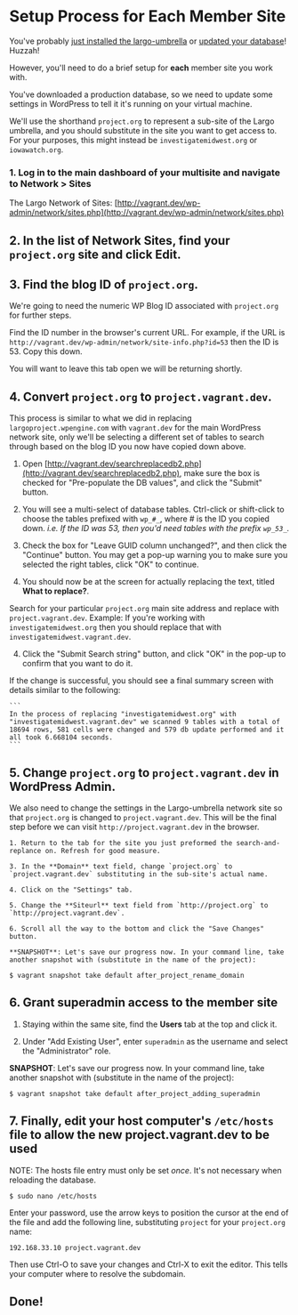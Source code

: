 # Setup Process for Each Member Site

You've probably [just installed the largo-umbrella](/onboarding/largo-umbrella-setup.md) or [updated your database](database-reload.md)! Huzzah!

However, you'll need to do a brief setup for **each** member site you work with.

You've downloaded a production database, so we need to update some settings in WordPress to tell it it's running on your virtual machine.

We'll use the shorthand `project.org` to represent a sub-site of the Largo umbrella, and you should substitute in the site you want to get access to. For your purposes, this might instead be `investigatemidwest.org` or `iowawatch.org`.

### 1. Log in to the main dashboard of your multisite and navigate to Network > Sites

The Largo Network of Sites:
[http://vagrant.dev/wp-admin/network/sites.php](http://vagrant.dev/wp-admin/network/sites.php)

## 2. In the list of Network Sites, find your `project.org` site and click Edit.

## 3. Find the blog ID of `project.org`.

We're going to need the numeric WP Blog ID associated with `project.org` for further steps.

Find the ID number in the browser's current URL. For example, if the URL is `http://vagrant.dev/wp-admin/network/site-info.php?id=53` then the ID is 53. Copy this down.

You will want to leave this tab open we will be returning shortly.

## 4. Convert `project.org` to `project.vagrant.dev`.

This process is similar to what we did in replacing `largoproject.wpengine.com` with `vagrant.dev` for the main WordPress network site, only we'll be selecting a different set of tables to search through based on the blog ID you now have copied down above.

1. Open [http://vagrant.dev/searchreplacedb2.php](http://vagrant.dev/searchreplacedb2.php), make sure the box is checked for "Pre-populate the DB values", and click the "Submit" button.

2. You will see a multi-select of database tables. Ctrl-click or shift-click to choose the tables prefixed with `wp_#_`, where # is the ID you copied down. *i.e. If the ID was 53, then you'd need tables with the prefix `wp_53_`.*

3. Check the box for "Leave GUID column unchanged?", and then click the "Continue" button. You may get a pop-up warning you to make sure you selected the right tables, click "OK" to continue.

3. You should now be at the screen for actually replacing the text, titled **What to replace?**.

Search for your particular `project.org` main site address and replace with `project.vagrant.dev`.
Example: If you're working with `investigatemidwest.org` then you should replace that with `investigatemidwest.vagrant.dev`.

4. Click the "Submit Search string" button, and click "OK" in the pop-up to confirm that you want to do it.

If the change is successful, you should see a final summary screen with details similar to the following:

    ```
    In the process of replacing "investigatemidwest.org" with "investigatemidwest.vagrant.dev" we scanned 9 tables with a total of 18694 rows, 581 cells were changed and 579 db update performed and it all took 6.668104 seconds.
    ```

## 5. Change `project.org` to `project.vagrant.dev` in WordPress Admin.

We also need to change the settings in the Largo-umbrella network site so that `project.org` is changed to `project.vagrant.dev`. This will be the final step before we can visit `http://project.vagrant.dev` in the browser.

    1. Return to the tab for the site you just preformed the search-and-replance on. Refresh for good measure.

    3. In the **Domain** text field, change `project.org` to `project.vagrant.dev` substituting in the sub-site's actual name.

    4. Click on the "Settings" tab.

    5. Change the **Siteurl** text field from `http://project.org` to `http://project.vagrant.dev`.

    6. Scroll all the way to the bottom and click the "Save Changes" button.

    **SNAPSHOT**: Let's save our progress now. In your command line, take another snapshot with (substitute in the name of the project):

```
$ vagrant snapshot take default after_project_rename_domain
```

## 6. Grant superadmin access to the member site

1. Staying within the same site, find the **Users** tab at the top and click it.

2. Under "Add Existing User", enter `superadmin` as the username and select the "Administrator" role.

**SNAPSHOT**: Let's save our progress now. In your command line, take another snapshot with (substitute in the name of the project):

```
$ vagrant snapshot take default after_project_adding_superadmin
```

## 7. Finally, edit your host computer's `/etc/hosts` file to allow the new project.vagrant.dev to be used

NOTE: The hosts file entry must only be set *once*. It's not necessary when reloading the database.

```
$ sudo nano /etc/hosts
```
Enter your password, use the arrow keys to position the cursor at the end of the file and add the following line, substituting `project` for your `project.org` name:
```
192.168.33.10 project.vagrant.dev
```

Then use Ctrl-O to save your changes and Ctrl-X to exit the editor. This tells your computer where to resolve the subdomain.

## Done!
